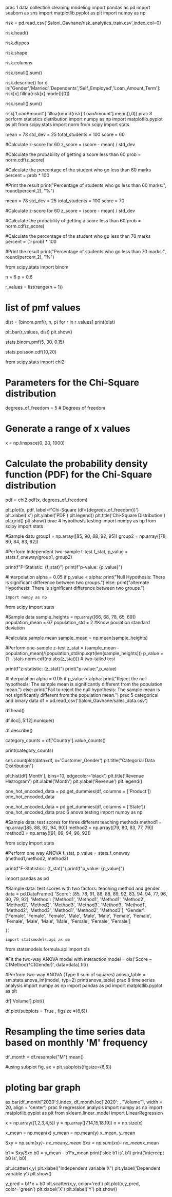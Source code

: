 prac 1 data collection cleaning modeling
import pandas as pd
import seaborn as sns
import matplotlib.pyplot as plt
import numpy as np

risk = pd.read_csv('Saloni_Gavhane/risk_analytics_train.csv',index_col=0)

risk.head()

risk.dtypes

risk.shape

risk.columns

risk.isnull().sum()

risk.describe()
for x in['Gender','Married','Dependents','Self_Employed','Loan_Amount_Term']:
  risk[x].fillna(risk[x].mode()[0])
  
  risk.isnull().sum()
  
  risk['LoanAmount'].fillna(round(risk['LoanAmount'].mean(),0))
  prac 3 perform statistics distribution
  import numpy as np
import matplotlib.pyplot as plt
from scipy.stats import norm
from scipy import stats

mean = 78
std_dev = 25
total_students = 100
score = 60

#Calculate z-score for 60
z_score = (score - mean) / std_dev

#Calculate the probability of getting a score less than 60
prob = norm.cdf(z_score)

#Calculate the percentage of the student who go less than 60 marks
percent = prob * 100

#Print the result
print("Percentage of students who go less than 60 marks:", round(percent,2), "%")

mean = 78
std_dev = 25
total_students = 100
score = 70

#Calculate z-score for 60
z_score = (score - mean) / std_dev

#Calculate the probability of getting a score less than 60
prob = norm.cdf(z_score)

#Calculate the percentage of the student who go less than 70 marks
percent = (1-prob) * 100

#Print the result
print("Percentage of students who go less than 70 marks:", round(percent,2), "%")

from scipy.stats import binom

n = 6
p = 0.6

r_values = list(range(n + 1))

# list of pmf values
dist = [binom.pmf(r, n, p) for r in r_values]
print(dist)

plt.bar(r_values, dist)
plt.show()

stats.binom.pmf(5, 30, 0.15)

stats.poisson.cdf(10,20)

from scipy.stats import chi2

# Parameters for the Chi-Square distribution
degrees_of_freedom = 5  # Degrees of freedom

# Generate a range of x values
x = np.linspace(0, 20, 1000)


# Calculate the probability density function (PDF) for the Chi-Square distribution
pdf = chi2.pdf(x, degrees_of_freedom)

plt.plot(x, pdf, label=f'Chi-Square (df={degrees_of_freedom})')
plt.xlabel('x')
plt.ylabel('PDF')
plt.legend()
plt.title('Chi-Square Distribution')
plt.grid()
plt.show()
prac 4 hypothesis testing
import numpy as np 
from scipy import stats

#Sample datu
group1 = np.array([85, 90, 88, 92, 95])
group2 = np.array([78, 80, 84, 83, 82])

#Perform Independent two-sample t-test 
f_stat, p_value = stats.f_oneway(group1, group2)

print(f"F-Statistic: {f_stat}") 
print(f"p-value: {p_value}")

#Interpolation
alpha = 0.05
if p_value < alpha:
    print("Null Hypothesis: There is significant difference between two groups.")
else:
    print("alternate Hypothesis: There is significant difference between two groups.")

    import numpy as np 
from scipy import stats

#Sample data
sample_heights = np.array([66, 68, 78, 65, 69])
population_mean = 67
population_std = 2 #Know poulation standard deviation

#calculate sample mean
sample_mean = np.mean(sample_heights)

#Perform one-sample z-test
z_stat = (sample_mean - population_mean)/(population_std/np.sqrt(len(sample_heights)))
p_value = (1 - stats.norm.cdf(np.abs(z_stat))) # two-tailed test

print(f"z-statistic: {z_stat}")
print("p-value:",p_value)

#Interpolation
alpha = 0.05
if p_value < alpha:
    print("Reject the null hypothesis: The sample mean is significantly different from the population mean.")
else:
    print("Fail to reject the null hypothesis: The sample mean is not significantly different from the population mean.")
prac 5 categorical and binary data
df = pd.read_csv('Saloni_Gavhane/sales_data.csv')

df.head()

df.iloc[:,5:12].nunique()

df.describe()

category_counts = df['Country'].value_counts()

print(category_counts)

sns.countplot(data=df, x='Customer_Gender')
plt.title("Categorial Data Distribution")

plt.hist(df['Month'], bins=10, edgecolor='black')
plt.title('Revenue Histrogram')
plt.xlabel('Month')
plt.ylabel('Revenue')
plt.legend()

one_hot_encoded_data = pd.get_dummies(df, columns = ['Product'])
one_hot_encoded_data

one_hot_encoded_data = pd.get_dummies(df, columns = ['State'])
one_hot_encoded_data
prac 6 anova testing
import numpy as np

#Sample data: test scores for three different teaching methods
method1 = np.array([85, 88, 92, 94, 90])
method2 = np.array([79, 80, 83, 77, 79])
method3 = np.array([91, 89, 94, 96, 92])

from scipy import stats

#Perform one way ANOVA
f_stat, p_value = stats.f_oneway (method1,method2, method3)

print(f"F-Statistics: {f_stat}")
print(f"p_value: {p_value}")

import pandas as pd

#Sample data: test scores with two factors: teaching method and gender
data = pd.DataFrame({
    'Score': [85, 78, 91, 88, 88, 89, 92, 83, 94, 94, 77, 96, 90, 79, 92],
    'Method': ['Method1', 'Method1', 'Method1', 'Method2', 'Method2', 'Method2', 'Method3', 'Method3', 'Method3',
               'Method1', 'Method2', 'Method3', 'Method1', 'Method2', 'Method3'],
    'Gender': ['Female', 'Female', 'Female', 'Male', 'Male', 'Male', 'Female', 'Female', 'Female', 'Male',
             'Male', 'Male', 'Female', 'Female', 'Female']

    })

    import statsmodels.api as sm 
from statsmodels.formula.api import ols

#Fit the two-way ANOVA model with interaction
model = ols('Score ~ C(Method)*C(Gender)', data=data).fit()

#Perform two-way ANOVA (Type II sum of squares) 
anova_table = sm.stats.anova_lm(model, typ=2)
print(anova_table)
prac 8 time series analysis
import numpy as np
import pandas as pd
import matplotlib.pyplot as plt

df['Volume'].plot()

df.plot(subplots = True , figsize =(6,6))

# Resampling the time series data based on monthly 'M' frequency 
df_month = df.resample("M").mean()

#using subplot 
fig, ax = plt.subplots(figsize=(6,6))

# ploting bar graph
ax.bar(df_month['2020':].index,
      df_month.loc['2020': , "Volume"],
      width = 20, align  = 'center')
prac 9 regression analysis
import numpy as np
import matplotlib.pyplot as plt
from sklearn.linear_model import LinearRegression

x = np.array([1,2,3,4,5])
y = np.array([7,14,15,18,19])
n = np.size(x)

x_mean = np.mean(x)
y_mean = np.mean(y)
x_mean, y_mean

Sxy = np.sum(x*y)- n*x_mean*y_mean
Sxx = np.sum(x*x)- n*x_mean*x_mean

b1 = Sxy/Sxx
b0 = y_mean - b1*x_mean
print('sloe b1 is', b1)
print('intercept b0 is', b0)

plt.scatter(x,y)
plt.xlabel("Independent variable X")
plt.ylabel('Dependent variable y')
plt.show()

y_pred = b1*x + b0
plt.scatter(x,y, color='red')
plt.plot(x,y_pred, color='green')
plt.xlabel('X')
plt.xlabel('Y')
plt.show()


  
